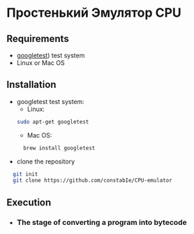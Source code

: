 # Простенький Эмулятор CPU

## Requirements
* [googletest](https://github.com/google/googletest)) test system
* Linux or Mac OS

## Installation
* googletest test system:
  * Linux:
  ``` sh
  sudo apt-get googletest
  ```
  * Mac OS:
  ```sh
    brew install googletest
  ```
* clone the repository
```sh
  git init
  git clone https://github.com/constabIe/CPU-emulator
```
## Execution
* ### The stage of converting a program into bytecode

